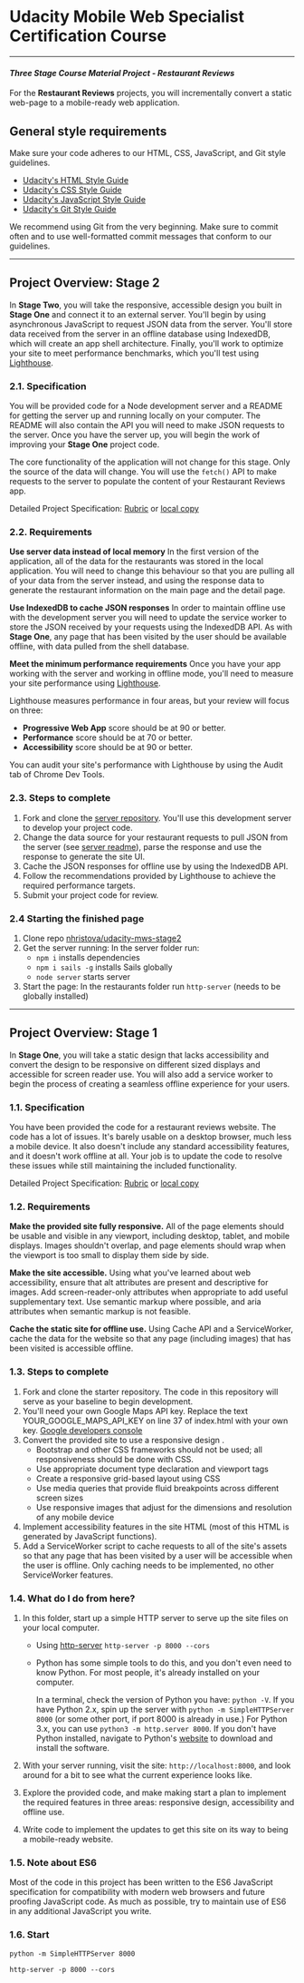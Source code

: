 # Udacity Mobile Web Specialist Certification Course
---
#### _Three Stage Course Material Project - Restaurant Reviews_

For the  **Restaurant Reviews**  projects, you will incrementally convert a static web-page to a mobile-ready web application.

## General style requirements

Make sure your code adheres to our HTML, CSS, JavaScript, and Git style guidelines.

- [Udacity's HTML Style Guide](http://udacity.github.io/frontend-nanodegree-styleguide/index.html)
- [Udacity's CSS Style Guide](http://udacity.github.io/frontend-nanodegree-styleguide/css.html)
- [Udacity's JavaScript Style Guide](http://udacity.github.io/frontend-nanodegree-styleguide/javascript.html)
- [Udacity's Git Style Guide](https://udacity.github.io/git-styleguide/)

We recommend using Git from the very beginning. Make sure to commit often and to use well-formatted commit messages that conform to our guidelines.

---

## Project Overview: Stage 2
In  **Stage Two**, you will take the responsive, accessible design you built in  **Stage One**  and connect it to an external server. You'll begin by using asynchronous JavaScript to request JSON data from the server. You'll store data received from the server in an offline database using IndexedDB, which will create an app shell architecture. Finally, you'll work to optimize your site to meet performance benchmarks, which you'll test using  [Lighthouse](https://developers.google.com/web/tools/lighthouse/).

### 2.1. Specification

You will be provided code for a Node development server and a README for getting the server up and running locally on your computer. The README will also contain the API you will need to make JSON requests to the server. Once you have the server up, you will begin the work of improving your  **Stage One** project code.

The core functionality of the application will not change for this stage. Only the source of the data will change. You will use the  `fetch()`  API to make requests to the server to populate the content of your Restaurant Reviews app.

Detailed Project Specification:
[Rubric](https://review.udacity.com/#!/rubrics/1131/view) or 
[local copy](readme-stage2-rubric.md)

### 2.2. Requirements

**Use server data instead of local memory**  In the first version of the application, all of the data for the restaurants was stored in the local application. You will need to change this behaviour so that you are pulling all of your data from the server instead, and using the response data to generate the restaurant information on the main page and the detail page.

**Use IndexedDB to cache JSON responses**  In order to maintain offline use with the development server you will need to update the service worker to store the JSON received by your requests using the IndexedDB API. As with  **Stage One**, any page that has been visited by the user should be available offline, with data pulled from the shell database.

**Meet the minimum performance requirements**  Once you have your app working with the server and working in offline mode, you'll need to measure your site performance using  [Lighthouse](https://developers.google.com/web/tools/lighthouse/).

Lighthouse measures performance in four areas, but your review will focus on three:

-   **Progressive Web App**  score should be at 90 or better.
-   **Performance**  score should be at 70 or better.
-   **Accessibility**  score should be at 90 or better.

You can audit your site's performance with Lighthouse by using the Audit tab of Chrome Dev Tools.

### 2.3. Steps to complete

1.  Fork and clone the  [server repository](https://github.com/udacity/mws-restaurant-stage-2). You'll use this development server to develop your project code.
2.  Change the data source for your restaurant requests to pull JSON from the server (see [server readme](readme-server.md)), parse the response and use the response to generate the site UI.
3.  Cache the JSON responses for offline use by using the IndexedDB API.
4.  Follow the recommendations provided by Lighthouse to achieve the required performance targets.
5.  Submit your project code for review.

### 2.4 Starting the finished page
1. Clone repo [nhristova/udacity-mws-stage2](https://github.com/nhristova/udacity-mws-stage2.git)
1. Get the server running: In the server folder run:
    - `npm i` installs dependencies
    - `npm i sails -g` installs Sails globally
    - `node server` starts server
1. Start the page: In the restaurants folder run `http-server` (needs to be globally installed)

---

## Project Overview: Stage 1

In **Stage One**, you will take a static design that lacks accessibility and convert the design to be responsive on different sized displays and accessible for screen reader use. You will also add a service worker to begin the process of creating a seamless offline experience for your users.

### 1.1. Specification

You have been provided the code for a restaurant reviews website. The code has a lot of issues. It's barely usable on a desktop browser, much less a mobile device. It also doesn't include any standard accessibility features, and it doesn't work offline at all. Your job is to update the code to resolve these issues while still maintaining the included functionality. 

Detailed Project Specification:
[Rubric](https://review.udacity.com/#!/rubrics/1090/view) or 
[local copy](readme-stage1-rubric.md)

### 1.2. Requirements
**Make the provided site fully responsive.** All of the page elements should be usable and visible in any viewport, including desktop, tablet, and mobile displays. Images shouldn't overlap, and page elements should wrap when the viewport is too small to display them side by side.

**Make the site accessible.** Using what you've learned about web accessibility, ensure that alt attributes are present and descriptive for images. Add screen-reader-only attributes when appropriate to add useful supplementary text. Use semantic markup where possible, and aria attributes when semantic markup is not feasible.

**Cache the static site for offline use.** Using Cache API and a ServiceWorker, cache the data for the website so that any page (including images) that has been visited is accessible offline.

### 1.3. Steps to complete 

1. Fork and clone the starter repository. The code in this repository will serve as your baseline to begin development.
2. You'll need your own Google Maps API key. Replace the text YOUR_GOOGLE_MAPS_API_KEY on line 37 of index.html with your own key.
    [Google developers console](https://console.developers.google.com)
3. Convert the provided site to use a responsive design .
    - Bootstrap and other CSS frameworks should not be used; all responsiveness should be done with CSS.
    - Use appropriate document type declaration and viewport tags
    - Create a responsive grid-based layout using CSS
    - Use media queries that provide fluid breakpoints across different screen sizes
    - Use responsive images that adjust for the dimensions and resolution of any mobile device
4. Implement accessibility features in the site HTML (most of this HTML is generated by JavaScript functions).
5. Add a ServiceWorker script to cache requests to all of the site's assets so that any page that has been visited by a user will be accessible when the user is offline. Only caching needs to be implemented, no other ServiceWorker features.

### 1.4. What do I do from here?

1. In this folder, start up a simple HTTP server to serve up the site files on your local computer. 

    - Using [http-server](https://www.npmjs.com/package/http-server) `http-server -p 8000 --cors`

    - Python has some simple tools to do this, and you don't even need to know Python. For most people, it's already installed on your computer. 

        In a terminal, check the version of Python you have: `python -V`. If you have Python 2.x, spin up the server with `python -m SimpleHTTPServer 8000` (or some other port, if port 8000 is already in use.) For Python 3.x, you can use `python3 -m http.server 8000`. If you don't have Python installed, navigate to Python's [website](https://www.python.org/) to download and install the software.

2. With your server running, visit the site: `http://localhost:8000`, and look around for a bit to see what the current experience looks like.
3. Explore the provided code, and make making start a plan to implement the required features in three areas: responsive design, accessibility and offline use.
4. Write code to implement the updates to get this site on its way to being a mobile-ready website.


### 1.5. Note about ES6

Most of the code in this project has been written to the ES6 JavaScript specification for compatibility with modern web browsers and future proofing JavaScript code. As much as possible, try to maintain use of ES6 in any additional JavaScript you write. 


### 1.6. Start

`python -m SimpleHTTPServer 8000`

`http-server -p 8000 --cors`


